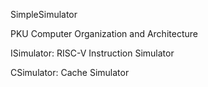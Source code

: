 SimpleSimulator

PKU Computer Organization and Architecture

ISimulator: RISC-V Instruction Simulator

CSimulator: Cache Simulator